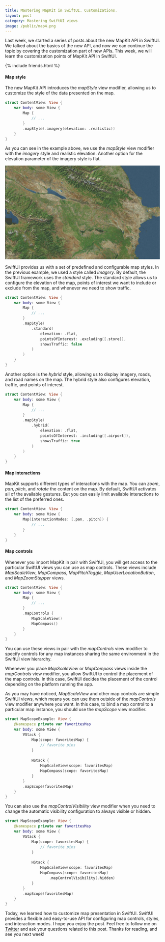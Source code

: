 ```yaml
---
title: Mastering MapKit in SwiftUI. Customizations.
layout: post
category: Mastering SwiftUI views
image: /public/map4.png
---
```


Last week, we started a series of posts about the new MapKit API in SwiftUI. We talked about the basics of the new API, and now we can continue the topic by covering the customization part of new APIs. This week, we will learn the customization points of MapKit API in SwiftUI.

{% include friends.html %}

#### Map style
The new MapKit API introduces the *mapStyle* view modifier, allowing us to customize the style of the data presented on the map.

```swift
struct ContentView: View {
    var body: some View {
        Map {
            // ...
        }
        .mapStyle(.imagery(elevation: .realistic))
    }
}
```

As you can see in the example above, we use the *mapStyle* view modifier with the *imagery* style and realistic elevation. Another option for the elevation parameter of the imagery style is flat.

![imagery-map](/public/map4.png)

SwiftUI provides us with a set of predefined and configurable map styles. In the previous example, we used a style called *imagery*. By default, the SwiftUI framework uses the *standard* style. The standard style allows us to configure the elevation of the map, points of interest we want to include or exclude from the map, and whenever we need to show traffic.

```swift
struct ContentView: View {
    var body: some View {
        Map {
            // ...
        }
        .mapStyle(
            .standard(
                elevation: .flat,
                pointsOfInterest: .excluding([.store]),
                showsTraffic: false
            )
        )
    }
}
```

Another option is the *hybrid* style, allowing us to display imagery, roads, and road names on the map. The hybrid style also configures elevation, traffic, and points of interest.

```swift
struct ContentView: View {
    var body: some View {
        Map {
            // ...
        }
        .mapStyle(
            .hybrid(
                elevation: .flat,
                pointsOfInterest: .including([.airport]),
                showsTraffic: true
            )
        )
    }
}
```

#### Map interactions
MapKit supports different types of interactions with the map. You can *zoom*, *pan*, *pitch*, and *rotate* the content on the map. By default, SwiftUI activates all of the available gestures. But you can easily limit available interactions to the list of the preferred ones.

```swift
struct ContentView: View {
    var body: some View {
        Map(interactionModes: [.pan, .pitch]) {
            // ...
        }
    }
}
```

#### Map controls
Whenever you import MapKit in pair with SwiftUI, you will get access to the particular SwiftUI views you can use as map controls. These views include *MapScaleView*, *MapCompass*, *MapPitchToggle*, *MapUserLocationButton*, and *MapZoomStepper* views.

```swift
struct ContentView: View {
    var body: some View {
        Map {
            // ...
        }
        .mapControls {
            MapScaleView()
            MapCompass()
        }
    }
}
```

You can use these views in pair with the *mapControls* view modifier to specify controls for any map instances sharing the same environment in the SwiftUI view hierarchy.

Whenever you place *MapScaleView* or *MapCompass* views inside the *mapControls* view modifier, you allow SwiftUI to control the placement of the map controls. In this case, SwiftUI decides the placement of the control depending on the platform running the app.

As you may have noticed, *MapScaleView* and other map controls are simple SwiftUI views, which means you can use them outside of the *mapControls* view modifier anywhere you want. In this case, to bind a map control to a particular map instance, you should use the *mapScope* view modifier.

```swift
struct MapScopeExample: View {
    @Namespace private var favoritesMap
    var body: some View {
        VStack {
            Map(scope: favoritesMap) {
                // favorite pins
            }
            
            HStack {
                MapScaleView(scope: favoritesMap)
                MapCompass(scope: favoritesMap)
            }
        }
        .mapScope(favoritesMap)
    }
}
```

You can also use the *mapControlVisibility* view modifier when you need to change the automatic visibility configuration to always visible or hidden.

```swift
struct MapScopeExample: View {
    @Namespace private var favoritesMap
    var body: some View {
        VStack {
            Map(scope: favoritesMap) {
                // favorite pins
            }
            
            HStack {
                MapScaleView(scope: favoritesMap)
                MapCompass(scope: favoritesMap)
                    .mapControlVisibility(.hidden)
            }
        }
        .mapScope(favoritesMap)
    }
}
```

Today, we learned how to customize map presentation in SwiftUI. SwiftUI provides a flexible and easy-to-use API for configuring map controls, styles, and interaction modes. I hope you enjoy the post. Feel free to follow me on [Twitter](https://twitter.com/mecid) and ask your questions related to this post. Thanks for reading, and see you next week!

